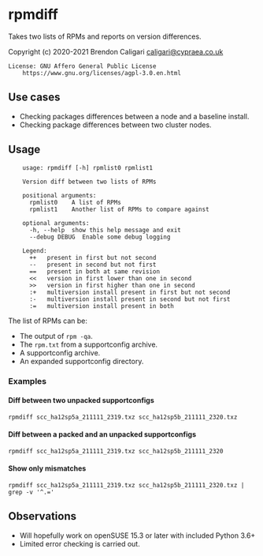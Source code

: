 # rpmdiff

Takes two lists of RPMs and reports on version differences.

Copyright (c) 2020-2021 Brendon Caligari <caligari@cypraea.co.uk>

    License: GNU Affero General Public License
        https://www.gnu.org/licenses/agpl-3.0.en.html

## Use cases

* Checking packages differences between a node and a baseline install.
* Checking package differences between two cluster nodes.

## Usage

```{text}
    usage: rpmdiff [-h] rpmlist0 rpmlist1

    Version diff between two lists of RPMs

    positional arguments:
      rpmlist0    A list of RPMs
      rpmlist1    Another list of RPMs to compare against

    optional arguments:
      -h, --help  show this help message and exit
      --debug DEBUG  Enable some debug logging

    Legend:
      ++   present in first but not second
      --   present in second but not first
      ==   present in both at same revision
      <<   version in first lower than one in second
      >>   version in first higher than one in second
      :+   multiversion install present in first but not second
      :-   multiversion install present in second but not first
      :=   multiversion install present in both
```

The list of RPMs can be:

* The output of `rpm -qa`.
* The `rpm.txt` from a supportconfig archive.
* A supportconfig archive.
* An expanded supportconfig directory.

### Examples

#### Diff between two unpacked supportconfigs

```{text}
rpmdiff scc_ha12sp5a_211111_2319.txz scc_ha12sp5b_211111_2320.txz
```

#### Diff between a packed and an unpacked supportconfigs

```{text}
rpmdiff scc_ha12sp5a_211111_2319.txz scc_ha12sp5b_211111_2320
```

#### Show only mismatches

```{text}
rpmdiff scc_ha12sp5a_211111_2319.txz scc_ha12sp5b_211111_2320.txz | grep -v '^.='
```

## Observations

* Will hopefully work on openSUSE 15.3 or later with included Python 3.6+
* Limited error checking is carried out.
